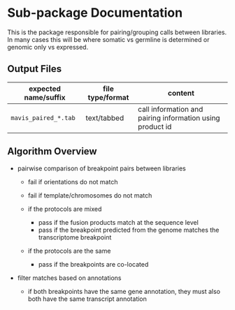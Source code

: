 # Sub-package Documentation

This is the package responsible for pairing/grouping calls between libraries. In many cases
this will be where somatic vs germline is determined or genomic only vs expressed.

## Output Files

| expected name/suffix   | file type/format | content                                                   |
| ---------------------- | ---------------- | --------------------------------------------------------- |
| ``mavis_paired_*.tab`` | text/tabbed      | call information and pairing information using product id |


## Algorithm Overview

- pairwise comparison of breakpoint pairs between libraries

    - fail if orientations do not match
    - fail if template/chromosomes do not match
    - if the protocols are mixed

        - pass if the fusion products match at the sequence level
        - pass if the breakpoint predicted from the genome matches the transcriptome breakpoint

    - if the protocols are the same

        - pass if the breakpoints are co-located

- filter matches based on annotations

    - if both breakpoints have the same gene annotation, they must also both have the same transcript annotation

